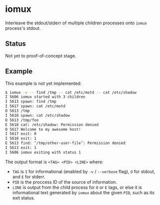# iomux

Interleave the stdout/stderr of multiple children processes onto `iomux` process's stdout.

## Status

Not yet to proof-of-concept stage.

## Example

This example is not yet implemented:

```bash
$ iomux -v -- find /tmp -- cat /etc/motd -- cat /etc/shadow
I 5606 iomux started with 3 children
I 5613 spawn: find /tmp
I 5617 spawn: cat /etc/motd
O 5613 /tmp
I 5618 spawn: cat /etc/shadow
O 5613 /tmp/foo
E 5618 cat: /etc/shadow: Permission denied
O 5617 Welcome to my awesome host!
I 5617 exit: 0
I 5618 exit: 1
E 5613 find: ‘/tmp/other-user-file’: Permission denied
I 5613 exit: 1
I 5606 iomux exiting with status 1
```

The output format is `<TAG> <PID> <LINE>` where:

- `TAG` is `I` for informational (enabled by `-v` / `--verbose` flag), `O` for stdout, and `E` for stderr.
- `PID` is the proccess ID of the source of information.
- `LINE` is output from the child process for `O` or `E` tags, or else it is informational text generated by `iomux` about the given `PID`, such as its exit status.
